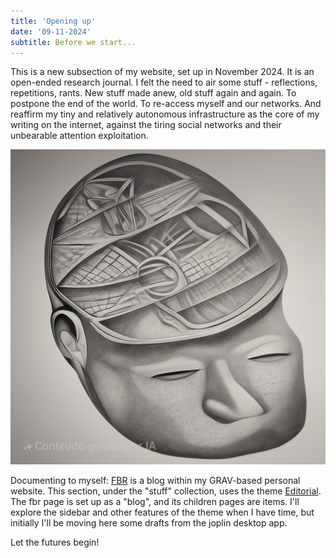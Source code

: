 ```yaml
---
title: 'Opening up'
date: '09-11-2024'
subtitle: Before we start...
---
```


This is a new subsection of my website, set up in November 2024. It is an open-ended research journal. I felt the need to air some stuff - reflections, repetitions, rants. New stuff made anew, old stuff again and again. To postpone the end of the world. To re-access myself and our networks. And reaffirm my tiny and relatively autonomous infrastructure as the core of my writing on the internet, against the tiring social networks and their unbearable attention exploitation.


![Sketch to Image](sketch_to_image_20241103_060306.jpg)


Documenting to myself: [FBR](../) is a blog within my GRAV-based personal website. This section, under the "stuff" collection, uses the theme [Editorial](https://github.com/pmoreno-rodriguez/grav-theme-editorial). The fbr page is set up as a "blog", and its children pages are items. I'll explore the sidebar and other features of the theme when I have time, but initially I'll be moving here some drafts from the joplin desktop app.

Let the futures begin!